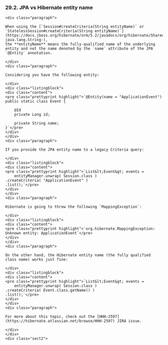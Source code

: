 ### 29.2. JPA vs Hibernate entity name

    <div class="paragraph">

    When using the [`Session#createCriteria(String entityName)` or `StatelessSession#createCriteria(String entityName)`](https://docs.jboss.org/hibernate/orm/5.2/javadocs/org/hibernate/SharedSessionContract.html#createCriteria-java.lang.String-),
    the **entityName** means the fully-qualified name of the underlying entity and not the name denoted by the `name` attribute of the JPA `@Entity` annotation.

    </div>
    <div class="paragraph">

    Considering you have the following entity:

    </div>
    <div class="listingblock">
    <div class="content">
    <pre class="prettyprint highlight">`@Entity(name = "ApplicationEvent")
    public static class Event {

        @Id
        private Long id;

        private String name;
    }`</pre>
    </div>
    </div>
    <div class="paragraph">

    If you provide the JPA entity name to a legacy Criteria query:

    </div>
    <div class="listingblock">
    <div class="content">
    <pre class="prettyprint highlight">`List&lt;Event&gt; events =
        entityManager.unwrap( Session.class )
    .createCriteria( "ApplicationEvent" )
    .list();`</pre>
    </div>
    </div>
    <div class="paragraph">

    Hibernate is going to throw the following `MappingException`:

    </div>
    <div class="listingblock">
    <div class="content">
    <pre class="prettyprint highlight">`org.hibernate.MappingException: Unknown entity: ApplicationEvent`</pre>
    </div>
    </div>
    <div class="paragraph">

    On the other hand, the Hibernate entity name (the fully qualified class name) works just fine:

    </div>
    <div class="listingblock">
    <div class="content">
    <pre class="prettyprint highlight">`List&lt;Event&gt; events =
        entityManager.unwrap( Session.class )
    .createCriteria( Event.class.getName() )
    .list();`</pre>
    </div>
    </div>
    <div class="paragraph">

    For more about this topic, check out the [HHH-2597](https://hibernate.atlassian.net/browse/HHH-2597) JIRA issue.

    </div>
    </div>
    <div class="sect2">